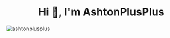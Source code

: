 <h1 align="center">Hi 👋, I'm AshtonPlusPlus</h1>

<p align="left"> <img src="https://komarev.com/ghpvc/?username=ashtonplusplus&label=Profile%20views&color=0e75b6&style=flat" alt="ashtonplusplus" /> </p>
